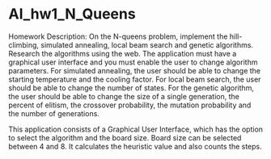 # AI_hw1_N_Queens

Homework Description:
On the N-queens problem, implement the hill-climbing, simulated annealing, local beam search and genetic algorithms. Research the algorithms using the web. The application must have a graphical user interface and you must enable the user to change algorithm parameters. For simulated annealing, the user should be able to change the starting temperature and the cooling factor. For local beam search, the user should be able to change the number of states. For the genetic algorithm, the user should be able to change the size of a single generation, the percent of elitism, the crossover probability, the mutation probability and the number of generations.

This application consists of a Graphical User Interface, which has the option to select the algorithm and the board size. Board size can be selected between 4 and 8. It calculates the heuristic value and also counts the steps.
